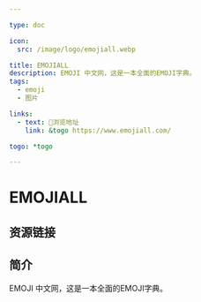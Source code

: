 ```yaml
---

type: doc

icon:
  src: /image/logo/emojiall.webp

title: EMOJIALL
description: EMOJI 中文网，这是一本全面的EMOJI字典。
tags:
  - emoji
  - 图片

links:
  - text: 🧰浏览地址
    link: &togo https://www.emojiall.com/

togo: *togo

---
```


<ShowLogo />

# EMOJIALL

<ShowTags />

<ShowBreadcrumb />

## 资源链接

<ShowLinks />

## 简介

EMOJI 中文网，这是一本全面的EMOJI字典。
